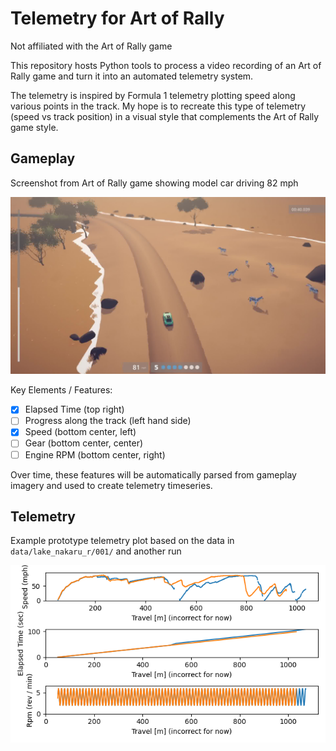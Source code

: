 # Telemetry for Art of Rally

Not affiliated with the Art of Rally game

This repository hosts Python tools to process a video recording of an Art of
Rally game and turn it into an automated telemetry system.

The telemetry is inspired by Formula 1 telemetry plotting speed along various
points in the track. My hope is to recreate this type of telemetry (speed vs
track position) in a visual style that complements the Art of Rally game style.

## Gameplay

Screenshot from Art of Rally game showing model car driving 82 mph

![Screenshot from Art of Rally game showing model car driving 82 mph](data/lake_nakaru_r/001/image-0562.jpeg)

Key Elements / Features:
- [x] Elapsed Time (top right)
- [ ] Progress along the track (left hand side)
- [x] Speed (bottom center, left)
- [ ] Gear (bottom center, center)
- [ ] Engine RPM (bottom center, right)

Over time, these features will be automatically parsed from gameplay imagery
and used to create telemetry timeseries.

## Telemetry

Example prototype telemetry plot based on the data in `data/lake_nakaru_r/001/` and another run

![Squigly lines on 3 sets of axis](docs/example_telemetry.png)
